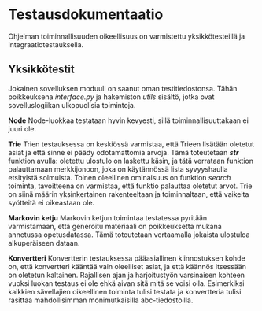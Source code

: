 # Testausdokumentaatio

Ohjelman toiminnallisuuden oikeellisuus on varmistettu yksikkötesteillä ja integraatiotestauksella. 

## Yksikkötestit

Jokainen sovelluksen moduuli on saanut oman testitiedostonsa. Tähän poikkeuksena 
*interface.py* ja hakemiston *utils* sisältö, jotka ovat sovelluslogiikan ulkopuolisia toimintoja.

**Node**
Node-luokkaa testataan hyvin kevyesti, sillä toiminnallisuuttakaan ei juuri ole.

**Trie**
Trien testauksessa on keskiössä varmistaa, että Trieen lisätään oletetut asiat ja että sinne ei päädy odotamattomia arvoja. Tämä toteutetaan *__str__* funktion avulla: oletettu ulostulo on laskettu käsin, ja tätä verrataan funktion palauttamaan merkkijonoon, joka on käytännössä lista syvyyshaulla etsityistä solmuista. Toinen oleellinen ominaisuus on funktion *search* toiminta, tavoitteena on varmistaa, että funktio palauttaa oletetut arvot. Trie on siinä määrin yksinkertainen rakenteeltaan ja toiminnaltaan, että vaikeita syötteitä ei oikeastaan ole.

**Markovin ketju**
Markovin ketjun toimintaa testatessa pyritään varmistamaan, että generoitu materiaali on poikkeuksetta mukana annetussa opetusdatassa. Tämä toteutetaan vertaamalla jokaista ulostuloa alkuperäiseen dataan.

**Konvertteri**
Konvertterin testauksessa pääasiallinen kiinnostuksen kohde on, että konvertteri kääntää vain oleelliset asiat, ja että käännös itsessään on oletetun kaltainen. Rajallisen ajan ja harjoitustyön varsinaisen kohteen vuoksi luokan testaus ei ole ehkä aivan sitä mitä se voisi olla. Esimerkiksi kaikkien sävellajien oikeellinen toiminta tulisi testata ja konvertteria tulisi rasittaa mahdollisimman monimutkaisilla abc-tiedostoilla.